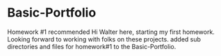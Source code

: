 # Basic-Portfolio
Homework #1 recommended
Hi Walter here, starting my first homework.  Looking forward to working with folks on these projects.
added sub directories and files for homework#1 to the Basic-Portfolio.
